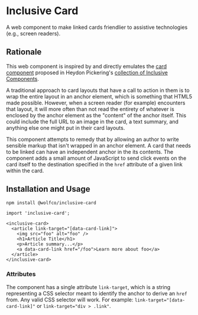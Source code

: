# Inclusive Card

A web component to make linked cards friendlier to assistive technologies (e.g., screen readers).

## Rationale

This web component is inspired by and directly emulates the [card component](https://inclusive-components.design/cards/)
proposed in Heydon
Pickering's [collection of Inclusive Components](https://inclusive-components.design/).

A traditional approach to card layouts that have a call to action in them is to wrap the entire layout in an anchor
element, which is something that HTML5 made possible. However, when a screen reader (for example) encounters that
layout, it will more often than not read the entirety of whatever is enclosed by the anchor element as the "content" of
the anchor itself. This could include the full URL to an image in the card, a text summary, and anything else one might
put in their card layouts.

This component attempts to remedy that by allowing an author to write sensible markup that isn't wrapped in an anchor
element. A card that needs to be linked can have an independent anchor in the its contents. The component adds a small
amount of JavaScript to send click events on the card itself to the destination specified in the `href` attribute of a
given link within the card.

## Installation and Usage

`npm install @wolfco/inclusive-card`

`import 'inclusive-card';`

```
<inclusive-card>
  <article link-target="[data-card-link]">
    <img src="foo" alt="foo" />
    <h1>Article Title</h1>
    <p>Article summary...</p>
    <a data-card-link href="/foo">Learn more about foo</a>
  </article>
</inclusive-card>
```

### Attributes

The component has a single attribute `link-target`, which is a string representing a CSS selector meant to identify the
anchor to derive an `href` from. Any valid CSS selector will work. For example:
`link-target="[data-card-link]"` or `link-target="div > .link"`.
